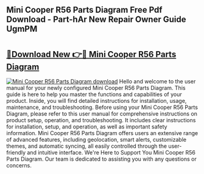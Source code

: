 ## Mini Cooper R56 Parts Diagram Free Pdf Download - Part-hAr New Repair Owner Guide UgmPM

# <h2><a href="http://dfies81.blite.top/?on=Mini+Cooper+R56+Parts+Diagram">🔗Download New 👉🔴 Mini Cooper R56 Parts Diagram</a></h2>

[![Mini Cooper R56 Parts Diagram download](https://i.imgur.com/lujVjoI.png)](http://dfies81.blite.top/?on=Mini+Cooper+R56+Parts+Diagram)
Hello and welcome to the user manual for your newly configured Mini Cooper R56 Parts Diagram. This guide is here to help you master the functions and capabilities of your product. Inside, you will find detailed instructions for installation, usage, maintenance, and troubleshooting. Before using your Mini Cooper R56 Parts Diagram, please refer to this user manual for comprehensive instructions on product setup, operation, and troubleshooting. It includes clear instructions for installation, setup, and operation, as well as important safety information. Mini Cooper R56 Parts Diagram offers users an extensive range of advanced features, including geolocation, smart alerts, customizable themes, and automatic syncing, all easily controlled through the user-friendly and intuitive interface. We're Here to Support You Mini Cooper R56 Parts Diagram. Our team is dedicated to assisting you with any questions or concerns.
